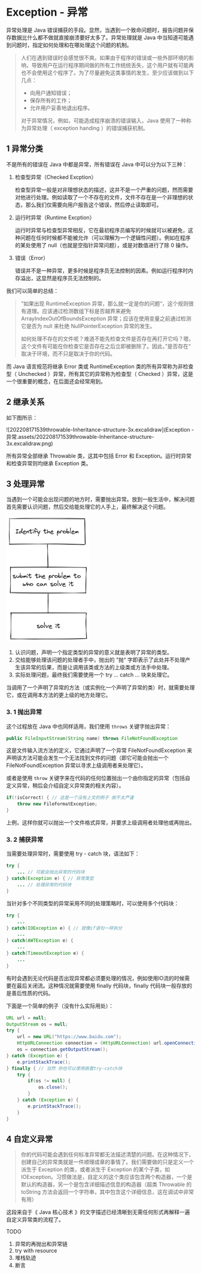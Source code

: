 # Exception - 异常

异常处理是 Java 错误捕获的手段。显然，当遇到一个致命问题时，报告问题并保存数据比什么都不做就直接崩溃要好太多了。异常处理就是 Java 中当知道可能遇到问题时，指定如何处理和在哪处理这个问题的机制。

> 人们在遇到错误时会感觉很不爽。如果由于程序的错误或一些外部环境的影响，导致用户在运行程序期间做的所有工作统统丢失，这个用户就有可能再也不会使用这个程序了。为了尽量避免这类事情的发生，至少应该做到以下几点：
>
> - 向用户通知错误；
> - 保存所有的工作；
> - 允许用户妥善地退出程序。
>
> 对于异常情况，例如，可能造成程序崩溃的错误输入，Java 使用了一种称为异常处理（ exception handing ）的错误捕获机制。

## 1 异常分类

不是所有的错误在 Java 中都是异常，所有错误在 Java 中可以分为以下三种：

1. 检查型异常（Checked Excption）

   检查型异常一般是对非理想状态的描述，这并不是一个严重的问题，然而需要对他进行处理。例如读取了一个不存在的文件，文件不存在是一个非理想的状态，那么我们仅需要向用户报告这个错误，然后停止读取即可。

2. 运行时异常（Runtime Excption）

   运行时异常与检查型异常相反，它在最初程序员编写的时候就可以被避免，这种问题在任何时候都不能被允许（可以理解为一个逻辑性问题）。例如在程序的某处使用了 null（也就是空指针异常问题），或是对数值进行了除 0 操作。

3. 错误（Error）

   错误并不是一种异常，更多时候是程序员无法控制的因素。例如运行程序时内存溢出，这显然是程序员无法控制的。

我们可以简单的总结：

> ”如果出现 RuntimeException 异常，那么就一定是你的问题“，这个规则很有道理。应该通过检测数组下标是否越界来避免 ArrayIndexOutOfBoundsException 异常；应该在使用变量之前通过检测它是否为 null 来杜绝 NullPointerException 异常的发生。
>
> 如何处理不存在的文件呢？难道不能先检查文件是否存在再打开它吗？嗯，这个文件有可能在你检查它是否存在之后立即被删除了。因此，”是否存在“ 取决于环境，而不只是取决于你的代码。

而 Java 语言规范将继承 Error 类或 RuntimeException 类的所有异常称为非检查型（ Unchecked ）异常，所有其它的异常称为检查型（ Checked ）异常，这是一个很重要的概念，在后面还会经常用到。

## 2 继承关系

如下图所示：

![202208171539throwable-Inheritance-structure-3x.excalidraw](Exception - 异常.assets/202208171539throwable-Inheritance-structure-3x.excalidraw.png)

所有异常全部继承 Throwable 类，这其中包括 Error 和 Exception。运行时异常和检查异常则均继承 Exception 类。

## 3 处理异常

当遇到一个可能会出现问题的地方时，需要抛出异常。放到一般生活中，解决问题首先需要认识问题，然后交给能处理它的人手上，最终解决这个问题。

<img src="Exception - 异常.assets/202208171600solve-problem.excalidraw.png" alt="202208171600solve-problem.excalidraw" style="zoom: 33%;" />

1. 认识问题，声明一个指定类型的异常的意义就是表明了异常的类型。
2. 交给能够处理该问题的处理者手中，抛出的 ”抛“ 字即表示了此处并不处理产生该异常的后果，而是让调用该类或方法的上级类或方法手中处理。
3. 实际处理问题，最终我们需要使用一个 try … catch … 块来处理它。

当调用了一个声明了异常的方法（或实例化一个声明了异常的类）时，就需要处理它，或在调用本方法的更上级的地方处理它。

### 3. 1 抛出异常

这个过程放在 Java 中也同样适用，我们使用 `throws` 关键字抛出异常：

```java
public FileInputStream(String name) throws FileNotFoundException
```

这是文件输入流方法的定义，它通过声明了一个异常 FileNotFoundException 来声明该方法可能会发生一个无法找到文件的问题（即它可能会抛出一个 FileNotFoundException 异常以寻求上级调用者来处理它）。

或者是使用 `throw` 关键字来在代码的任何位置抛出一个由你指定的异常（包括自定义异常，稍后会介绍自定义异常类的相关内容）。

```java
if(!isCorrect) { // 这是一个没有上文的例子 故不太严谨
    throw new FileFormatException;
}
```

上例，这样你就可以抛出一个文件格式异常，并要求上级调用者处理他或再抛出。

### 3. 2 捕获异常

当需要处理异常时，需要使用 try - catch 块，语法如下：

```java
try {
    ... // 可能会抛出异常的代码块
} catch(Exception e) { // 异常类型
    ... // 处理异常的代码块
}
```

当针对多个不同类型的异常采用不同的处理策略时，可以使用多个代码块：

```java
try {
    ...
} catch(IOException e) { // 就像if语句一样拆分
    ...
} catch(AWTException e) {
    ...
} catch(TimeoutException e) {
    ...
}
```

有时会遇到无论代码是否出现异常都必须要处理的情况，例如使用IO流的时候需要在最后关闭流。这种情况就需要使用 finally 代码块，finally 代码块一般存放的是善后性质的代码。

下面是一个简单的例子（没有什么实际用处）：

```java
URL url = null;
OutputStream os = null;
try {
    url = new URL("https://www.baidu.com");
    HttpURLConnection connection = (HttpURLConnection) url.openConnection();
    os = connection.getOutputStream();
} catch (Exception e) {
    e.printStackTrace();
} finally { // 当然 你也可以使用嵌套try-catch块
    try {
        if(os != null) {
            os.close();
        }
    } catch (Exception e) {
        e.printStackTrace();
    }
}
```

## 4 自定义异常

> 你的代码可能会遇到任何标准异常都无法描述清楚的问题。在这种情况下，创建自己的异常类就是一件顺理成章的事情了。我们需要做的只是定义一个派生于 Exception 的类，或者派生于 Exception 的某个子类，如 IOException。习惯做法是，自定义的这个类应该包含两个构造器，一个是默认的构造器，另一个是包含详细描述信息的构造器（超类 Throwable 的 toString 方法会返回一个字符串，其中包含这个详细信息，这在调试中非常有用）

这段来自于《 Java 核心技术 》的文字描述已经清晰到无需任何形式再解释一遍自定义异常类的流程了。



TODO

1. 异常的再抛出和异常链
2. try with resource
3. 堆栈轨迹
4. 断言